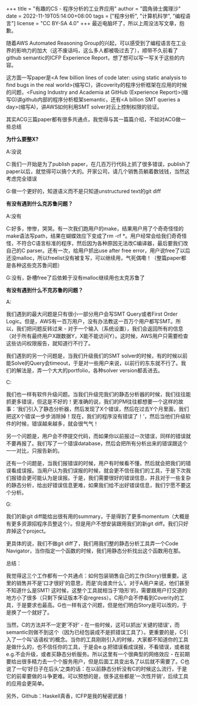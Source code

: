 +++
title = "有趣的CS - 程序分析的工业界应用"
author = "圆角骑士魔理沙"
date = 2022-11-19T05:14:00+08:00
tags = ["程序分析", "计算机科学", "编程语言"]
license = "CC BY-SA 4.0"
+++
最近电脑坏了，所以上周没法写文章，抱歉。

随着AWS Automated Reasoning Group的兴起，可以感受到了编程语言在工业界的影响力的加大（这不废话吗，这么多人都被吸过去了），顺带不久前看了github semantic的ICFP Experience Report，想了想可以写一写关于这些的内容。

这方面一写paper是\<A few billion lines of code later: using static analysis to find bugs in the real world>(缩写C)，讲coverity的程序分析框架在应用的时候的问题，\<Fusing Industry and Academia at GitHub (Experience Report)>(缩写G)讲github内部的程序分析框架semantic，还有\<A billion SMT queries a day>(缩写A)，讲AWS如何利用SMT solver对云上控制权限的验证。

其实ACG三篇paper都有很多共通点，我觉得与其一篇篇介绍，不如对ACG做一些总结

<strong>为什么要整X?</strong>

A:没说

C:我们一开始是为了publish paper，在几百万行代码上抓了很多错误，publish了paper以后，就觉得可以搞个大的。开家公司，请几个销售员躺着数钱钱，当然这考虑完全错误

G:做一个更好的，知道语义而不是只知道unstructured text的git diff

<strong>有没有遇到什么克苏鲁问题？</strong>

A:没有

C:好多，惨惨，哭哭。有一次我们跑用户的make，结果用户用了个奇奇怪怪的make语法写path，结果在蝴蝶效应下变成了rm -rf \*。用户经常会给我们奇奇怪怪，不符合C语言标准的程序，然后因为各种原因无法改C编译器，最后要我们改自己的C parser。还有一次，给用户抓出use after free error，用户说free了以后还没malloc，所以freelist没有被复写，可以继续用，气死偶嘞！（整篇paper都是各种这些克苏鲁问题）

G:没有，卧槽free了后依赖于没有malloc继续用也太克苏鲁了

<strong>有没有遇到什么不克苏鲁的问题？</strong>

A: 

我们遇到的最大问题是只有很小一部分用户会写SMT Query或者First Order Logic。但是，AWS有一百万用户，没有办法教这一百万个用户都写SMT。所以，我们把问题反转过来 - 对于一个输入（系统设置），我们会返回所有的信息（对于所有最终用户X跟数据Y，X能不能访问Y）。这时候，AWS用户只需要检查这些访问权限报告，就知道行不行了。

我们遇到的另一个问题是，当我们升级我们的SMT solver的时候，有的时候以前能Solve的Query会timeout，于是对一些用户来说，以前行的东东就不行了。我们的解法是，弄一个大大的portfolio，各种solver version都丢进去。

C:

我们也一样有软件升级问题。当我们升级完我们的静态分析器的时候，我们往往能抓更多错误，但这是不好的！更准确的说，我们的PM往往都想要一个这样的故事：‘我们引入了静态分析器，然后发现了X个错误，然后在过去Y个月里面，我们把这X个错误一步步消除掉！现在，我们的程序没有错误了！’，然后当他们升级软件的时候，错误越来越多，就会很气气！

另一个问题是，用户会不停提交代码，而如果你以前报过一次错误，同样的错误就不要再报了。我们写了一个错误database，然后会把所有分析出来的错误跟这个一一对比，只报告新的。

还有一个问题是，当我们报错误的时候，用户有时候看不懂，然后就会把我们的错误看成误报。当用户认为我们误报的时候，就会更不信任我们的工具，于是下次我们报错会更可能认为是误报。于是，我们需要很好的错误信息，并且对于一些复杂的静态分析，给出好错误信息更难，如果我们给不出好错误信息，我们宁愿不要这个分析。

G:

我们的新git diff能给出很有用的summary，于是得到了更多momentum（大概是有更多资源招程序员整这个）。但是用户不想安装跟用我们的新git diff。我们只好弃掉这个project。

更具体的说，我们不做git diff了，我们用我们整的静态分析工具弄一个Code Navigator，当你指定一个函数的时候，我们用静态分析找出这个函数用在那。

总结：

我觉得这三个工作都有一个共通点：如何包装销售自己的工作(Story)很重要。这里的销售并不是’口才很好‘的意思，而是’向谁卖什么‘。对于A用户来说，他们甚至不知道什么是SMT! 这时候，这整个工具就相当于’隐形‘的，需要跟用户打交道的地方小了很多（只剩下保证版本不会regress）。C用户会不停看到Coverity的工具，于是要求也最高。G也一样有这个问题，但是他们明白Story是可以改的，于是换了一个就好了。

当然，C的方法并不一定更’不好‘ - 在一些时候，这可以抓出’关键的错误‘，而semantic则做不到这个（因为已经包装成不是抓错误工具了）。更重要的是，C引入了一个叫’话语权‘的概念。当你的工具刚刚引入的时候，大家都不知道你的工具是做什么的，也不信任你的工具，于是会e.g.把错误看成误报，不看错误，或者就e.g.不会升级，或者买静态分析服务。所以这里有一个很典型的网络效应 - 在前期要给出很多精力去一个个服务用户，但是后面工具变出名了以后就不需要了。C也说了一句‘好日子在后头’之类的话：在以前静态分析没有C的时候这么流行，于是它的前辈要做的斗争更难。可以预想的是，很多这些都是‘一次性开销’，后续工具的应用会更简单。

另外，Github：Haskell真香，ICFP是我的秘密武器！
